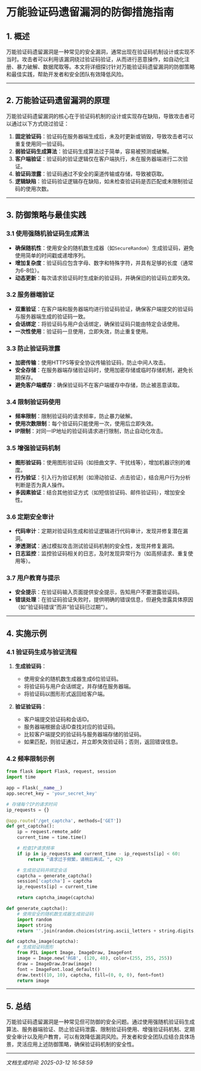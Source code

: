 # 万能验证码遗留漏洞的防御措施指南

## 1. 概述

万能验证码遗留漏洞是一种常见的安全漏洞，通常出现在验证码机制设计或实现不当时。攻击者可以利用该漏洞绕过验证码验证，从而进行恶意操作，如自动化注册、暴力破解、数据爬取等。本文将详细探讨针对万能验证码遗留漏洞的防御策略和最佳实践，帮助开发者和安全团队有效降低风险。

---

## 2. 万能验证码遗留漏洞的原理

万能验证码遗留漏洞的核心在于验证码机制的设计或实现存在缺陷，导致攻击者可以通过以下方式绕过验证：

1. **固定验证码**：验证码在服务器端生成后，未及时更新或销毁，导致攻击者可以重复使用同一验证码。
2. **弱验证码生成算法**：验证码生成算法过于简单，容易被预测或破解。
3. **客户端验证**：验证码的验证逻辑仅在客户端执行，未在服务器端进行二次验证。
4. **验证码泄露**：验证码通过不安全的渠道传输或存储，导致被窃取。
5. **逻辑缺陷**：验证码验证逻辑存在缺陷，如未检查验证码是否匹配或未限制验证码的使用次数。

---

## 3. 防御策略与最佳实践

### 3.1 使用强随机验证码生成算法

- **确保随机性**：使用安全的随机数生成器（如`SecureRandom`）生成验证码，避免使用简单的时间戳或递增序列。
- **增加复杂度**：验证码应包含字母、数字和特殊字符，并具有足够的长度（通常为6-8位）。
- **动态更新**：每次请求验证码时生成新的验证码，并确保旧的验证码立即失效。

### 3.2 服务器端验证

- **双重验证**：在客户端和服务器端均进行验证码验证，确保客户端提交的验证码与服务器端生成的验证码一致。
- **会话绑定**：将验证码与用户会话绑定，确保验证码只能由特定会话使用。
- **一次性使用**：验证码一旦使用，立即失效，防止重复使用。

### 3.3 防止验证码泄露

- **加密传输**：使用HTTPS等安全协议传输验证码，防止中间人攻击。
- **安全存储**：在服务器端存储验证码时，使用加密存储或临时存储机制，避免长期保存。
- **避免客户端缓存**：确保验证码不在客户端缓存中存储，防止被恶意读取。

### 3.4 限制验证码使用

- **频率限制**：限制验证码的请求频率，防止暴力破解。
- **使用次数限制**：每个验证码只能使用一次，使用后立即失效。
- **IP限制**：对同一IP地址的验证码请求进行限制，防止自动化攻击。

### 3.5 增强验证码机制

- **图形验证码**：使用图形验证码（如扭曲文字、干扰线等），增加机器识别的难度。
- **行为验证**：引入行为验证机制（如滑动验证、点击验证），结合用户行为分析判断是否为真人操作。
- **多因素验证**：结合其他验证方式（如短信验证码、邮件验证码），增加安全性。

### 3.6 定期安全审计

- **代码审计**：定期对验证码生成和验证逻辑进行代码审计，发现并修复潜在漏洞。
- **渗透测试**：通过模拟攻击测试验证码机制的安全性，发现并修复漏洞。
- **日志监控**：监控验证码相关的日志，及时发现异常行为（如高频请求、重复使用等）。

### 3.7 用户教育与提示

- **安全提示**：在验证码输入页面提供安全提示，告知用户不要泄露验证码。
- **错误处理**：在验证码验证失败时，提供明确的错误信息，但避免泄露具体原因（如“验证码错误”而非“验证码已过期”）。

---

## 4. 实施示例

### 4.1 验证码生成与验证流程

1. **生成验证码**：
   - 使用安全的随机数生成器生成6位验证码。
   - 将验证码与用户会话绑定，并存储在服务器端。
   - 将验证码以图形形式返回给客户端。

2. **验证验证码**：
   - 客户端提交验证码和会话ID。
   - 服务器端根据会话ID查找对应的验证码。
   - 比较客户端提交的验证码与服务器端存储的验证码。
   - 如果匹配，则验证通过，并立即失效验证码；否则，返回错误信息。

### 4.2 频率限制示例

```python
from flask import Flask, request, session
import time

app = Flask(__name__)
app.secret_key = 'your_secret_key'

# 存储每个IP的请求时间
ip_requests = {}

@app.route('/get_captcha', methods=['GET'])
def get_captcha():
    ip = request.remote_addr
    current_time = time.time()

    # 检查IP请求频率
    if ip in ip_requests and current_time - ip_requests[ip] < 60:
        return "请求过于频繁，请稍后再试。", 429

    # 生成验证码并绑定会话
    captcha = generate_captcha()
    session['captcha'] = captcha
    ip_requests[ip] = current_time

    return captcha_image(captcha)

def generate_captcha():
    # 使用安全的随机数生成器生成验证码
    import random
    import string
    return ''.join(random.choices(string.ascii_letters + string.digits, k=6))

def captcha_image(captcha):
    # 生成验证码图形
    from PIL import Image, ImageDraw, ImageFont
    image = Image.new('RGB', (120, 40), color=(255, 255, 255))
    draw = ImageDraw.Draw(image)
    font = ImageFont.load_default()
    draw.text((10, 10), captcha, fill=(0, 0, 0), font=font)
    return image
```

---

## 5. 总结

万能验证码遗留漏洞是一种常见但可防御的安全问题。通过使用强随机验证码生成算法、服务器端验证、防止验证码泄露、限制验证码使用、增强验证码机制、定期安全审计以及用户教育，可以有效降低漏洞风险。开发者和安全团队应结合具体场景，灵活应用上述防御策略，确保验证码机制的安全性。

---

*文档生成时间: 2025-03-12 16:58:59*
